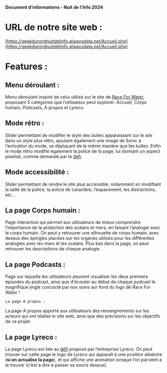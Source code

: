 

**Document d’informations \- Nuit de l’Info 2024**

# **URL de notre site web :**

[https://geekdunordnuitdelinfo.alwaysdata.net/Accueil.php](https://geekdunordnuitdelinfo.alwaysdata.net/Accueil.php)

# **Features :**

## Menu déroulant :

Menu déroulant inspiré de celui utilisé sur le site de [Race For Water](https://www.raceforwater.org/en/), proposant 5 catégories que l’utilisateur peut explorer:  Accueil, Corps humain, Podcasts, À propos et Lyreco.

## 	Mode rétro :

Slider permettant de modifier le style des bulles apparaissant sur le site dans un style plus rétro, ajoutant également une image de Sonic à l’activation du mode, se déplaçant de la même manière que les bulles. Enfin le mode rétro modifie également la police de la page, lui donnant un aspect pixelisé, comme demandé par le [défi](https://www.nuitdelinfo.com/inscription/defis/453).

## 	Mode accessibilité :

Slider permettant de rendre le site plus accessible, notamment en modifiant la taille de la police, la police de caractère, l’espacement, les distractions, etc…

## 	La page Corps humain :

Page interactive qui permet aux utilisateurs de mieux comprendre l’importance de la protection des océans et mers, en faisant l’analogie avec le corps humain. On peut y retrouver une silhouette de corps humain, avec dessus des épingles placées sur les organes utilisés pour les différentes analogies avec les mars et les océans. Plus bas dans la page, on peut retrouver les descriptions de chaque analogie.

## 	La page Podcasts :

Page sur laquelle les utilisateurs peuvent visualiser les deux premiers épisodes du podcast, ainsi que d'écouter au début de chaque podcast le magnifique jingle concocté par nos soins sur fond du logo de Race For Water \!   
	  
	La page A propos :  
La page A propos apporte aux utilisateurs des renseignements sur les acteurs qui ont réalisé le site web, ainsi que des précisions sur les objectifs de ce projet.

## 	La page Lyreco :

La page Lyreco est liée au [défi](https://www.nuitdelinfo.com/inscription/defis/468) proposé par l’entreprise Lyreco. On peut trouver sur cette page le logo de Lyreco qui apparaît à une position aléatoire (**si on actualise la page**), et qui affiche une animation lorsque l’on parvient à le trouver (c’est à dire à passer sa souris dessus).  

